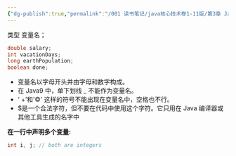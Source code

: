 ```yaml
---
{"dg-publish":true,"permalink":"/001 读书笔记/java核心技术卷1-11版/第3章 Java的基本程序设计结构/3.4 变量和常量/3.4.1 声明变量/","created":"2024-04-11T17:27:52.255+08:00","updated":"2024-06-01T10:42:46.742+08:00"}
---
```


类型  变量名；

```java
double salary;
int vacationDays;
long earthPopulation; 
boolean done;
```

- 变量名以字母开头并由字母和数字构成。
- 在 Java9 中，单下划线 _ 不能作为变量名。
- ‘ +’和'©' 这样的符号不能出现在变量名中，空格也不行。
- $是一个合法字符，但不要在代码中使用这个字符。它只用在 Java 编译器或其他工具生成的名字中

**在一行中声明多个变量:**

```java
int i, j; // both are integers
```